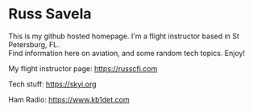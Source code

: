 # Russ Savela

This is my github hosted homepage.  I'm a flight instructor based in St Petersburg, FL.  
Find information here on aviation, and some random tech topics. Enjoy!

My flight instructor page:  https://russcfi.com

Tech stuff: https://skyi.org

Ham Radio: https://www.kb1det.com


